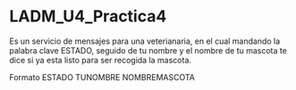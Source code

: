 # LADM_U4_Practica4

Es un servicio de mensajes para una veterianaria, en el cual mandando la palabra clave ESTADO, seguido de tu nombre y el nombre de 
tu mascota te dice si ya esta listo para ser recogida la mascota. 


Formato ESTADO TUNOMBRE NOMBREMASCOTA
